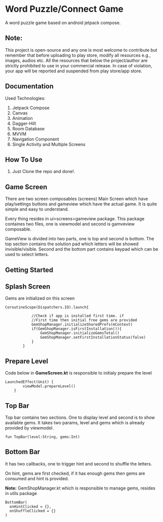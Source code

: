 # Word Puzzle/Connect Game
A word puzzle game based on android jetpack compose.

## Note:
This project is open-source and any one is most welcome to contribute but remember that
before uploading to play store, modify all resources e.g., images, audios etc. All the resources
that below the project/author are strictly prohibited to use in your commercial release. In case
of violation, your app will be reported and suspended from play store/app store.

## Documentation
Used Technologies:
1. Jetpack Compose
2. Canvas
3. Animation
4. Dagger-Hilt
5. Room Database
6. MVVM
7. Navigation Component
8. Single Activity and Multiple Screens

## How To Use
1. Just Clone the repo and done!.

## Game Screen
There are two screen composables (screens) Main Screen which have play/settings buttons and gameview which have the
actual game. It is quite simple and easy to understand.

Every thing resides in ui>screens>gameview package. This package containes two files, one is viewmodel and second is gamveview composable.

GameView is divided into two parts, one is top and second is bottom. The top section contains the solution pad which letters will be showed invisible/visible. Second and the bottom part contains keypad which can be used to select letters.

## Getting Started

## Splash Screen
Gems are initialized on this screen
```
CoroutineScope(Dispatchers.IO).launch{

            //Check if app is installed first time. if
            //First time then initial free gems are provided
            GemShopManager.initializeSharedPrefs(mContext)
            if(GemShopManager.isFirstInstallation()){
                GemShopManager.initializeGemsTotal()
                GemShopManager.setFirstInstallationStatus(false)
            }
        }
```
## Prepare Level
Code below in **GameScreen.kt** is responsible to initialy prepare the level
```
LaunchedEffect(Unit) {
        viewModel.prepareLevel()
    }
```
## Top Bar
Top bar contains two sections. One to display level and second is to show available gems.
It takes two params, level and gems which is already provided by viewmodel.
```
fun TopBar(level:String, gems:Int)
```
## Bottom Bar
It has two callbacks, one to trigger hint and second to shuffle the letters.

On hint, gems are first checked, if it has enough gems then gems are consumed and hint is provided.

**Note:** GemShopManager.kt which is responsible to manage gems, resides in utils package
```
BottomBar(
  onHintClicked = {},
  onShuffleClicked = {}
)
```

